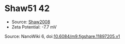 <a name="material" />

# Shaw51 42
<script type="application/ld+json">
  {
    "@context": "https://schema.org/",
    "@type": "ChemicalSubstance",
    "@id": "https://egonw.github.io/nanowiki/nanowiki72.html#material",
    "http://purl.org/dc/terms/conformsTo":
      {
        "@type": "CreativeWork",
        "@id": "https://bioschemas.org/profiles/ChemicalSubstance/0.4-RELEASE/"
      },
    "identfier": "72",
    "name": "Shaw51 42",
    "url": "https://egonw.github.io/nanowiki/nanowiki72.html#material",
    "sameAs": "http://127.0.0.1/mediawiki/index.php/Special:URIResolver/Shaw51_42"
  }
</script>


* Source: [Shaw2008](articleShaw2008.md)
* Zeta Potential: -7.7 mV


Source: NanoWiki 6, doi:[10.6084/m9.figshare.11897205.v1](https://doi.org/10.6084/m9.figshare.11897205.v1)
